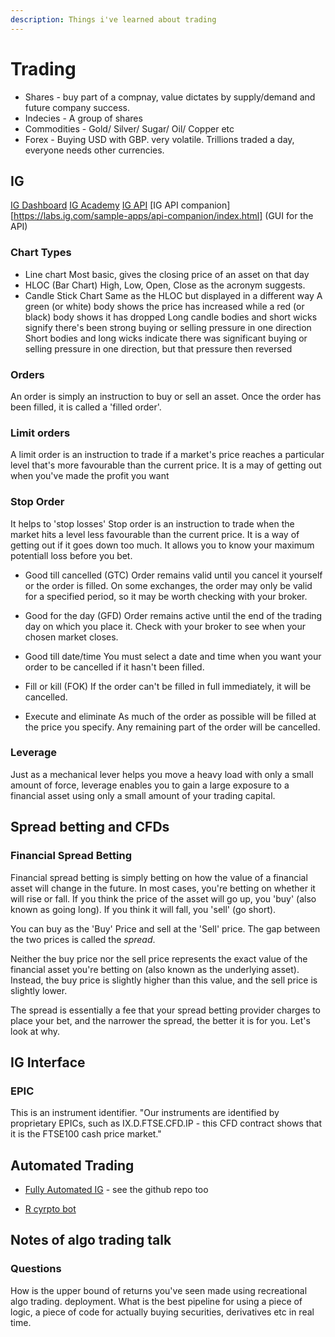 ```yaml
---
description: Things i've learned about trading
---
```


# Trading
* Shares - buy part of a compnay, value dictates by supply/demand and future company success.
* Indecies - A group of shares
* Commodities - Gold/ Silver/ Sugar/  Oil/ Copper etc
* Forex - Buying USD with GBP. very volatile. Trillions traded a day, everyone needs other currencies. 

## IG
[IG Dashboard](https://www.ig.com/uk/myig/dashboard)
[IG Academy](https://www.ig.com//uk/learn-to-trade/ig-academy)
[IG API](https://labs.ig.com/)
[IG API companion][https://labs.ig.com/sample-apps/api-companion/index.html] (GUI for the API)
### Chart Types
* Line chart
Most basic, gives the closing price of an asset on that day
* HLOC (Bar Chart)
High, Low, Open, Close as the acronym suggests.
* Candle Stick Chart
Same as the HLOC but displayed in a different way
A green (or white) body shows the price has increased while a red (or black) body shows it has dropped
Long candle bodies and short wicks signify there's been strong buying or selling pressure in one direction
Short bodies and long wicks indicate there was significant buying or selling pressure in one direction, but that pressure then reversed
### Orders
An order is simply an instruction to buy or sell an asset. Once the order has been filled, it is called a 'filled order'.
### Limit orders
A limit order is an instruction to trade if a market's price reaches a particular level that's more favourable than the current price.
It is a may of getting out when you've made the profit you want
### Stop Order
It helps to 'stop losses'
Stop order is an instruction to trade when the market hits a level less favourable than the current price.
It is a way of getting out if it goes down too much. It allows you to know your maximum potentiall loss before you bet. 

* Good till cancelled (GTC)
Order remains valid until you cancel it yourself or the order is filled. On some exchanges, the order may only be valid for a specified period, so it may be worth checking with your broker.

* Good for the day (GFD)
Order remains active until the end of the trading day on which you place it. Check with your broker to see when your chosen market closes.

* Good till date/time
You must select a date and time when you want your order to be cancelled if it hasn't been filled.

* Fill or kill (FOK)
If the order can't be filled in full immediately, it will be cancelled.

* Execute and eliminate
As much of the order as possible will be filled at the price you specify. Any remaining part of the order will be cancelled.

### Leverage
Just as a mechanical lever helps you move a heavy load with only a small amount of force, leverage enables you to gain a large exposure to a financial asset using only a small amount of your trading capital.

## Spread betting and CFDs
### Financial Spread Betting
Financial spread betting is simply betting on how the value of a financial asset will change in the future. In most cases, you're betting on whether it will rise or fall. If you think the price of the asset will go up, you 'buy' (also known as going long). If you think it will fall, you 'sell' (go short).

You can buy as the 'Buy' Price and sell at the 'Sell' price. The gap between the two prices is called the *spread*.

Neither the buy price nor the sell price represents the exact value of the financial asset you're betting on (also known as the underlying asset). Instead, the buy price is slightly higher than this value, and the sell price is slightly lower.

The spread is essentially a fee that your spread betting provider charges to place your bet, and the narrower the spread, the better it is for you. Let's look at why.

## IG Interface

### EPIC
This is an instrument identifier.
"Our instruments are identified by proprietary EPICs, such as IX.D.FTSE.CFD.IP - this CFD contract shows that it is the FTSE100 cash price market."


## Automated Trading

* [Fully Automated IG](https://www.reddit.com/r/UKInvesting/comments/7q67cw/faig_fully_automated_ig_trading_a_python_script/) - see the github repo too

* [R cyrpto bot](https://towardsdatascience.com/build-a-cryptocurrency-trading-bot-with-r-1445c429e1b1)

## Notes of algo trading talk

### Questions
How is the upper bound of returns you've seen made using recreational algo trading. 
deployment. What is the best pipeline for using a piece of logic, a piece of code for actually buying securities, derivatives etc in real time. 